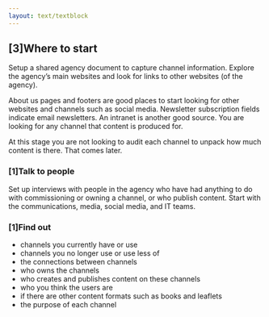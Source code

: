 ```yaml
---
layout: text/textblock
---
```

## [3]Where to start
Setup a shared agency document to capture channel information. Explore the agency’s main websites and look for links to other websites (of the agency). 

About us pages and footers are good places to start looking for other websites and channels such as social media. Newsletter subscription fields indicate email newsletters. An intranet is another good source. You are looking for any channel that content is produced for. 

At this stage you are not looking to audit each channel to unpack how much content is there. That comes later. 

### [1]Talk to people
Set up interviews with people in the agency who have had anything to do with commissioning or owning a channel, or who publish content. Start with the communications, media, social media, and IT teams. 

### [1]Find out

 * channels you currently have or use
 * channels you no longer use or use less of
 * the connections between channels 
 * who owns the channels 
 * who creates and publishes content on these channels 
 * who you think the users are
 * if there are other content formats such as books and leaflets
 * the purpose of each channel
